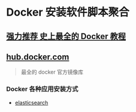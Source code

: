 # Docker 安装软件脚本聚合

## [强力推荐 史上最全的 Docker 教程](https://blog.csdn.net/agonie201218/category_10180909.html)

## [hub.docker.com](https://hub.docker.com/)

> 最全的 docker 官方镜像库

### Docker 各种应用安装方式

- [elasticsearch](https://github.com/andanyoung/docker/tree/master/elasticsearch)
